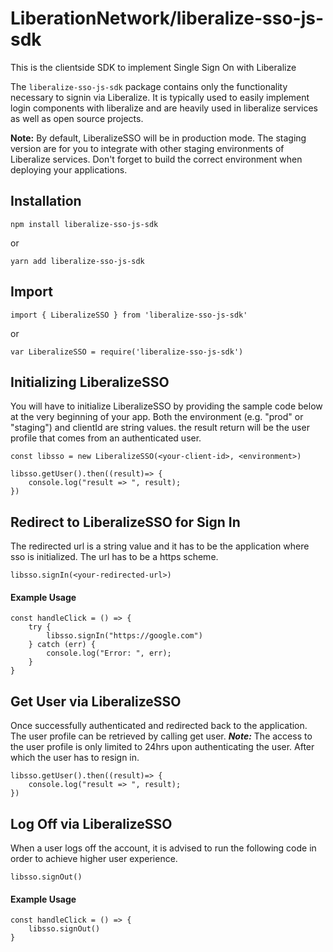 # LiberationNetwork/liberalize-sso-js-sdk
This is the clientside SDK to implement Single Sign On with Liberalize

The `liberalize-sso-js-sdk` package contains only the functionality necessary to signin via Liberalize. It is typically used to easily implement login components with liberalize and are heavily used in liberalize services as well as open source projects.

**Note:** By default, LiberalizeSSO will be in production mode. The staging version are for you to integrate with other staging environments of Liberalize services. Don't forget to build the correct environment when deploying your applications.

## Installation
    npm install liberalize-sso-js-sdk 
or
    
    yarn add liberalize-sso-js-sdk

## Import

    import { LiberalizeSSO } from 'liberalize-sso-js-sdk'
or

    var LiberalizeSSO = require('liberalize-sso-js-sdk')

## Initializing LiberalizeSSO
You will have to initialize LiberalizeSSO by providing the sample code below at the very beginning of your app. Both the environment (e.g. "prod" or "staging") and clientId are string values. the result return will be the user profile that comes from an authenticated user.

    const libsso = new LiberalizeSSO(<your-client-id>, <environment>)

    libsso.getUser().then((result)=> {
        console.log("result => ", result);
    })

## Redirect to LiberalizeSSO for Sign In
The redirected url is a string value and it has to be the application where sso is initialized. The url has to be a https scheme.

    libsso.signIn(<your-redirected-url>)

#### Example Usage
    const handleClick = () => {
        try {
            libsso.signIn("https://google.com")
        } catch (err) {
            console.log("Error: ", err);
        }
    }

## Get User via LiberalizeSSO
Once successfully authenticated and redirected back to the application. The user profile can be retrieved by calling get user.
***Note:*** The access to the user profile is only limited to 24hrs upon authenticating the user. After which the user has to resign in.

    libsso.getUser().then((result)=> {
        console.log("result => ", result);
    })

## Log Off via LiberalizeSSO
When a user logs off the account, it is advised to run the following code in order to achieve higher user experience.

    libsso.signOut()

#### Example Usage
    const handleClick = () => {
        libsso.signOut()
    }
